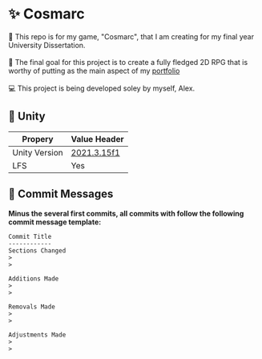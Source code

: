 # ✨ Cosmarc
👾 This repo is for my game, "Cosmarc", that I am creating for my final year University Dissertation.
<br/> <br/>📍 The final goal for this project is to create a fully fledged 2D RPG that is worthy of putting as the main aspect of my [portfolio](https://www.alexreynolds.dev/projects)
<br/> <br/>💻 This project is being developed soley by myself, Alex.

## 🔧 Unity
| Propery | Value Header |
| ------------- | ------------- |
| Unity Version  | [2021.3.15f1](https://unity.com/releases/editor/whats-new/2021.3.15)  |
| LFS  | Yes  |

## 📝 Commit Messages
**Minus the several first commits, all commits with follow the following commit message template:**
```
Commit Title
------------
Sections Changed
>
>

Additions Made
>
>

Removals Made
>
>

Adjustments Made
>
>
```
